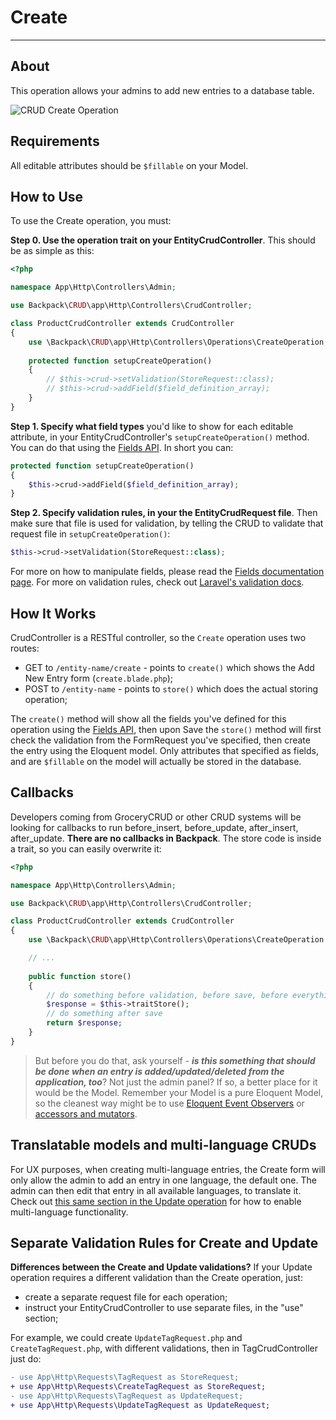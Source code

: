 # Create

---

<a name="about"></a>
## About

This operation allows your admins to add new entries to a database table.

![CRUD Create Operation](https://backpackforlaravel.com/uploads/screenshots/news_add.png)

<a name="requirements"></a>
## Requirements

All editable attributes should be ```$fillable``` on your Model.

<a name="how-to-use"></a>
## How to Use

To use the Create operation, you must:

**Step 0. Use the operation trait on your EntityCrudController**. This should be as simple as this:

```php
<?php

namespace App\Http\Controllers\Admin;

use Backpack\CRUD\app\Http\Controllers\CrudController;

class ProductCrudController extends CrudController
{
    use \Backpack\CRUD\app\Http\Controllers\Operations\CreateOperation;
    
    protected function setupCreateOperation()
	{
		// $this->crud->setValidation(StoreRequest::class);
		// $this->crud->addField($field_definition_array);
	}
}
```

**Step 1. Specify what field types** you'd like to show for each editable attribute, in your EntityCrudController's ```setupCreateOperation()``` method. You can do that using the [Fields API](/docs/{{version}}/crud-fields#fields-api). In short you can:

```php
protected function setupCreateOperation()
{
	$this->crud->addField($field_definition_array);
}
```

**Step 2. Specify validation rules, in your the EntityCrudRequest file**. Then make sure that file is used for validation, by telling the CRUD to validate that request file in ```setupCreateOperation()```:
```php
$this->crud->setValidation(StoreRequest::class);
```

For more on how to manipulate fields, please read the [Fields documentation page](/docs/{{version}}/crud-fields). For more on validation rules, check out [Laravel's validation docs](https://laravel.com/docs/master/validation#available-validation-rules).

<a name="how-it-works"></a>
## How It Works

CrudController is a RESTful controller, so the ```Create``` operation uses two routes:
- GET to ```/entity-name/create``` - points to ```create()``` which shows the Add New Entry form (```create.blade.php```);
- POST to ```/entity-name``` - points to ```store()``` which does the actual storing operation;

The ```create()``` method will show all the fields you've defined for this operation using the [Fields API](/docs/{{version}}/crud-fields#fields-api), then upon Save the ```store()``` method will first check the validation from the FormRequest you've specified, then create the entry using the Eloquent model. Only attributes that specified as fields, and are ```$fillable``` on the model will actually be stored in the database.

<a name="callbacks"></a>
## Callbacks

Developers coming from GroceryCRUD or other CRUD systems will be looking for callbacks to run before_insert, before_update, after_insert, after_update. **There are no callbacks in Backpack**. The store code is inside a trait, so you can easily overwrite it:

```php
<?php

namespace App\Http\Controllers\Admin;

use Backpack\CRUD\app\Http\Controllers\CrudController;

class ProductCrudController extends CrudController
{
    use \Backpack\CRUD\app\Http\Controllers\Operations\CreateOperation { store as traitStore; }

    // ...
    
    public function store()
    {
    	// do something before validation, before save, before everything
    	$response = $this->traitStore();
    	// do something after save
    	return $response;
    }
}
```

>But before you do that, ask yourself - **_is this something that should be done when an entry is added/updated/deleted from the application, too_**? Not just the admin panel? If so, a better place for it would be the Model. Remember your Model is a pure Eloquent Model, so the cleanest way might be to use [Eloquent Event Observers](https://laravel.com/docs/5.5/eloquent#events) or [accessors and mutators](https://laravel.com/docs/master/eloquent-mutators#accessors-and-mutators).

<a name="translatable-models"></a>
## Translatable models and multi-language CRUDs

For UX purposes, when creating multi-language entries, the Create form will only allow the admin to add an entry in one language, the default one. The admin can then edit that entry in all available languages, to translate it. Check out [this same section in the Update operation](/docs/{{version}}/crud-operation-update#translatable-models) for how to enable multi-language functionality.

<a name="separate-validation"></a>
## Separate Validation Rules for Create and Update

**Differences between the Create and Update validations?** If your Update operation requires a different validation than the Create operation, just:
- create a separate request file for each operation;
- instruct your EntityCrudController to use separate files, in the "use" section;

For example, we could create ```UpdateTagRequest.php``` and ```CreateTagRequest.php```, with different validations, then in TagCrudController just do:
```diff
- use App\Http\Requests\TagRequest as StoreRequest;
+ use App\Http\Requests\CreateTagRequest as StoreRequest;
- use App\Http\Requests\TagRequest as UpdateRequest;
+ use App\Http\Requests\UpdateTagRequest as UpdateRequest;
```
